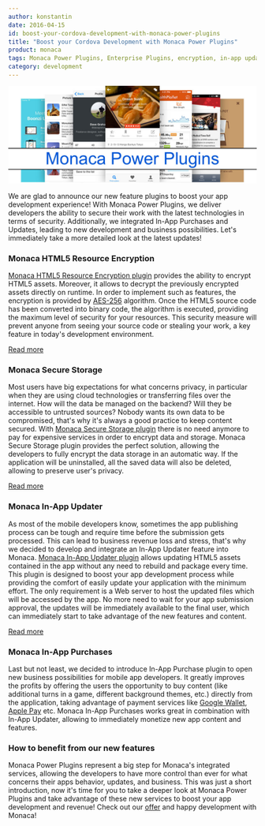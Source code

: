 ```yaml
---
author: konstantin
date: 2016-04-15
id: boost-your-cordova-development-with-monaca-power-plugins
title: "Boost your Cordova Development with Monaca Power Plugins"
product: monaca
tags: Monaca Power Plugins, Enterprise Plugins, encryption, in-app updates, in-app purchases
category: development
---
```


![Monaca Power Plugins](/blog/content/images/2016/Apr/powerPluginsMain.jpg)

We are glad to announce our new feature plugins to boost your app development experience!
With Monaca Power Plugins, we deliver developers the ability to secure their work with the latest technologies in terms of security. Additionally, we integrated In-App Purchases and Updates, leading to new development and business possibilities. Let's immediately take a more detailed look at the latest updates!

<!-- more -->

### Monaca HTML5 Resource Encryption

[Monaca HTML5 Resource Encryption plugin](https://docs.monaca.io/en/reference/third_party_phonegap/html5_resource_encryption/) provides the ability to encrypt HTML5 assets. Moreover, it allows to decrypt the previously encrypted assets directly on runtime. In order to implement such as features, the encryption is provided by [AES-256](https://en.wikipedia.org/wiki/Advanced_Encryption_Standard) algorithm. Once the HTML5 source code has been converted into binary code, the algorithm is executed, providing the maximum level of security for your resources. This security measure will prevent anyone from seeing your source code or stealing your work, a key feature in today's development environment.

[Read more](http://docs.monaca.mobi/cur/en/reference/third_party_phonegap/html5_resource_encryption/)

### Monaca Secure Storage

Most users have big expectations for what concerns privacy, in particular when they are using cloud technologies or transferring files over the internet. How will the data be managed on the backend? Will they be accessible to untrusted sources? Nobody wants its own data to be compromised, that's why it's always a good practice to keep content secured. With [Monaca Secure Storage plugin](https://docs.monaca.io/en/reference/third_party_phonegap/secure_storage/) there is no need anymore to pay for expensive services in order to encrypt data and storage. Monaca Secure Storage plugin provides the perfect solution, allowing the developers to fully encrypt the data storage in an automatic way. If the application will be uninstalled, all the saved data will also be deleted, allowing to preserve user's privacy.

[Read more](http://docs.monaca.mobi/cur/en/reference/third_party_phonegap/secure_storage/)


### Monaca In-App Updater

As most of the mobile developers know, sometimes the app publishing process can be tough and require time before the submission gets processed. This can lead to business revenue loss and stress, that's why we decided to develop and integrate an In-App Updater feature into Monaca.
[Monaca In-App Updater plugin](https://docs.monaca.io/en/reference/third_party_phonegap/in-app_updater/) allows updating HTML5 assets contained in the app without any need to rebuild and package every time. This plugin is designed to boost your app development process while providing the comfort of easily update your application with the minimum effort. The only requirement is a Web server to host the updated files which will be accessed by the app. No more need to wait for your app submission approval, the updates will be immediately available to the final user, which can immediately start to take advantage of the new features and content.

[Read more](https://docs.monaca.io/en/reference/third_party_phonegap/in-app_updater/)

### Monaca In-App Purchases

Last but not least, we decided to introduce In-App Purchase plugin to open new business possibilities for mobile app developers. It greatly improves the profits by offering the users the opportunity to buy content (like additional turns in a game, different background themes, etc.) directly from the application, taking advantage of payment services like [Google Wallet](https://wallet.google.com/), [Apple Pay](www.apple.com/apple-pay/
) etc. Monaca In-App Purchases works great in combination with In-App Updater, allowing to immediately monetize new app content and features.


### How to benefit from our new features

Monaca Power Plugins represent a big step for Monaca's integrated services, allowing the developers to have more control than ever for what concerns their apps behavior, updates, and business. This was just a short introduction, now it's time for you to take a deeper look at Monaca Power Plugins and take advantage of these new services to boost your app development and revenue!
Check out our [offer](https://monaca.io/pricing.html) and happy development with Monaca!
